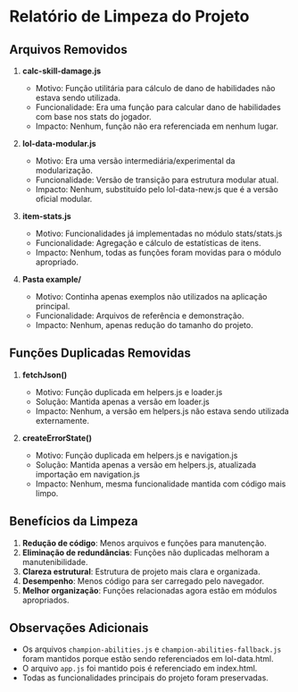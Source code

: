 # Relatório de Limpeza do Projeto

## Arquivos Removidos

1. **calc-skill-damage.js**
   - Motivo: Função utilitária para cálculo de dano de habilidades não estava sendo utilizada.
   - Funcionalidade: Era uma função para calcular dano de habilidades com base nos stats do jogador.
   - Impacto: Nenhum, função não era referenciada em nenhum lugar.

2. **lol-data-modular.js**
   - Motivo: Era uma versão intermediária/experimental da modularização.
   - Funcionalidade: Versão de transição para estrutura modular atual.
   - Impacto: Nenhum, substituído pelo lol-data-new.js que é a versão oficial modular.

3. **item-stats.js**
   - Motivo: Funcionalidades já implementadas no módulo stats/stats.js
   - Funcionalidade: Agregação e cálculo de estatísticas de itens.
   - Impacto: Nenhum, todas as funções foram movidas para o módulo apropriado.

4. **Pasta example/**
   - Motivo: Continha apenas exemplos não utilizados na aplicação principal.
   - Funcionalidade: Arquivos de referência e demonstração.
   - Impacto: Nenhum, apenas redução do tamanho do projeto.

## Funções Duplicadas Removidas

1. **fetchJson()**
   - Motivo: Função duplicada em helpers.js e loader.js
   - Solução: Mantida apenas a versão em loader.js
   - Impacto: Nenhum, a versão em helpers.js não estava sendo utilizada externamente.

2. **createErrorState()**
   - Motivo: Função duplicada em helpers.js e navigation.js
   - Solução: Mantida apenas a versão em helpers.js, atualizada importação em navigation.js
   - Impacto: Nenhum, mesma funcionalidade mantida com código mais limpo.

## Benefícios da Limpeza

1. **Redução de código**: Menos arquivos e funções para manutenção.
2. **Eliminação de redundâncias**: Funções não duplicadas melhoram a manutenibilidade.
3. **Clareza estrutural**: Estrutura de projeto mais clara e organizada.
4. **Desempenho**: Menos código para ser carregado pelo navegador.
5. **Melhor organização**: Funções relacionadas agora estão em módulos apropriados.

## Observações Adicionais

- Os arquivos `champion-abilities.js` e `champion-abilities-fallback.js` foram mantidos porque estão sendo referenciados em lol-data.html.
- O arquivo `app.js` foi mantido pois é referenciado em index.html.
- Todas as funcionalidades principais do projeto foram preservadas.